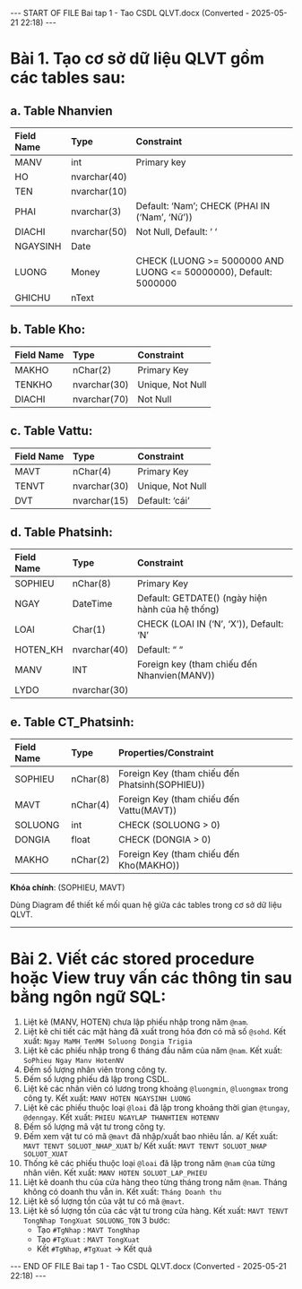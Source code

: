 --- START OF FILE Bai tap 1 - Tao CSDL QLVT.docx (Converted - 2025-05-21 22:18) ---

# Bài 1. Tạo cơ sở dữ liệu QLVT gồm các tables sau:

## a. Table Nhanvien

| Field Name | Type        | Constraint                                                              |
| :--------- | :---------- | :---------------------------------------------------------------------- |
| MANV       | int         | Primary key                                                             |
| HO         | nvarchar(40)|                                                                         |
| TEN        | nvarchar(10)|                                                                         |
| PHAI       | nvarchar(3) | Default: ‘Nam’; CHECK (PHAI IN (‘Nam’, ‘Nữ’))                           |
| DIACHI     | nvarchar(50)| Not Null, Default: ‘ ‘                                                  |
| NGAYSINH   | Date        |                                                                         |
| LUONG      | Money       | CHECK (LUONG >= 5000000 AND LUONG <= 50000000), Default: 5000000       |
| GHICHU     | nText       |                                                                         |

## b. Table Kho:

| Field Name | Type        | Constraint                 |
| :--------- | :---------- | :------------------------- |
| MAKHO      | nChar(2)    | Primary Key                |
| TENKHO     | nvarchar(30)| Unique, Not Null           |
| DIACHI     | nvarchar(70)| Not Null                   |

## c. Table Vattu:

| Field Name | Type        | Constraint                 |
| :--------- | :---------- | :------------------------- |
| MAVT       | nChar(4)    | Primary Key                |
| TENVT      | nvarchar(30)| Unique, Not Null           |
| DVT        | nvarchar(15)| Default: ‘cái’             |

## d. Table Phatsinh:

| Field Name | Type         | Constraint                                                                 |
| :--------- | :----------- | :------------------------------------------------------------------------- |
| SOPHIEU    | nChar(8)     | Primary Key                                                                |
| NGAY       | DateTime     | Default: GETDATE() (ngày hiện hành của hệ thống)                             |
| LOAI       | Char(1)      | CHECK (LOAI IN (‘N’, ‘X’)), Default: ‘N’                                   |
| HOTEN_KH   | nvarchar(40) | Default: “ “                                                               |
| MANV       | INT          | Foreign key (tham chiếu đến Nhanvien(MANV))                               |
| LYDO       | nvarchar(30) |                                                                            |

## e. Table CT_Phatsinh:

| Field Name | Type     | Properties/Constraint                                                    |
| :--------- | :------- | :----------------------------------------------------------------------- |
| SOPHIEU    | nChar(8) | Foreign Key (tham chiếu đến Phatsinh(SOPHIEU))                           |
| MAVT       | nChar(4) | Foreign Key (tham chiếu đến Vattu(MAVT))                                 |
| SOLUONG    | int      | CHECK (SOLUONG > 0)                                                      |
| DONGIA     | float    | CHECK (DONGIA > 0)                                                       |
| MAKHO      | nChar(2) | Foreign Key (tham chiếu đến Kho(MAKHO))                                  |
**Khóa chính**: (SOPHIEU, MAVT)

Dùng Diagram để thiết kế mối quan hệ giữa các tables trong cơ sở dữ liệu QLVT.

---

# Bài 2. Viết các stored procedure hoặc View truy vấn các thông tin sau bằng ngôn ngữ SQL:

1.  Liệt kê (MANV, HOTEN) chưa lập phiếu nhập trong năm `@nam`.
2.  Liệt kê chi tiết các mặt hàng đã xuất trong hóa đơn có mã số `@sohd`. Kết xuất:
    `Ngay MaMH TenMH Soluong Dongia Trigia`
3.  Liệt kê các phiếu nhập trong 6 tháng đầu năm của năm `@nam`.
    Kết xuất: `SoPhieu Ngay Manv HotenNV`
4.  Đếm số lượng nhân viên trong công ty.
5.  Đếm số lượng phiếu đã lập trong CSDL.
6.  Liệt kê các nhân viên có lương trong khoảng `@luongmin`, `@luongmax` trong công ty. Kết xuất:
    `MANV HOTEN NGAYSINH LUONG`
7.  Liệt kê các phiếu thuộc loại `@loai` đã lập trong khoảng thời gian `@tungay`, `@denngay`. Kết xuất:
    `PHIEU NGAYLAP THANHTIEN HOTENNV`
8.  Đếm số lượng mã vật tư trong công ty.
9.  Đếm xem vật tư có mã `@mavt` đã nhập/xuất bao nhiêu lần.
    a/ Kết xuất: `MAVT TENVT SOLUOT_NHAP_XUAT`
    b/ Kết xuất: `MAVT TENVT SOLUOT_NHAP SOLUOT_XUAT`
10. Thống kê các phiếu thuộc loại `@loai` đã lập trong năm `@nam` của từng nhân viên.
    Kết xuất: `MANV HOTEN SOLUOT_LAP_PHIEU`
11. Liệt kê doanh thu của cửa hàng theo từng tháng trong năm `@nam`. Tháng không có doanh thu vẫn in.
    Kết xuất: `Tháng Doanh thu`
12. Liệt kê số lượng tồn của vật tư có mã `@mavt`.
13. Liệt kê số lượng tồn của các vật tư trong cửa hàng.
    Kết xuất: `MAVT TENVT TongNhap TongXuat SOLUONG_TON`
    3 bước:
    *   Tạo `#TgNhap` : `MAVT TongNhap`
    *   Tạo `#TgXuat` : `MAVT TongXuat`
    *   Kết `#TgNhap`, `#TgXuat` → Kết quả

--- END OF FILE Bai tap 1 - Tao CSDL QLVT.docx (Converted - 2025-05-21 22:18) ---